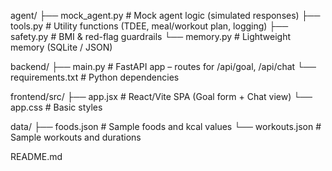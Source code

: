 agent/
 ├── mock_agent.py     # Mock agent logic (simulated responses)
 ├── tools.py          # Utility functions (TDEE, meal/workout plan, logging)
 ├── safety.py         # BMI & red-flag guardrails
 └── memory.py         # Lightweight memory (SQLite / JSON)

backend/
 ├── main.py           # FastAPI app – routes for /api/goal, /api/chat
 └── requirements.txt  # Python dependencies

frontend/src/
 ├── app.jsx           # React/Vite SPA (Goal form + Chat view)
 └── app.css           # Basic styles

data/
 ├── foods.json        # Sample foods and kcal values
 └── workouts.json     # Sample workouts and durations

README.md
